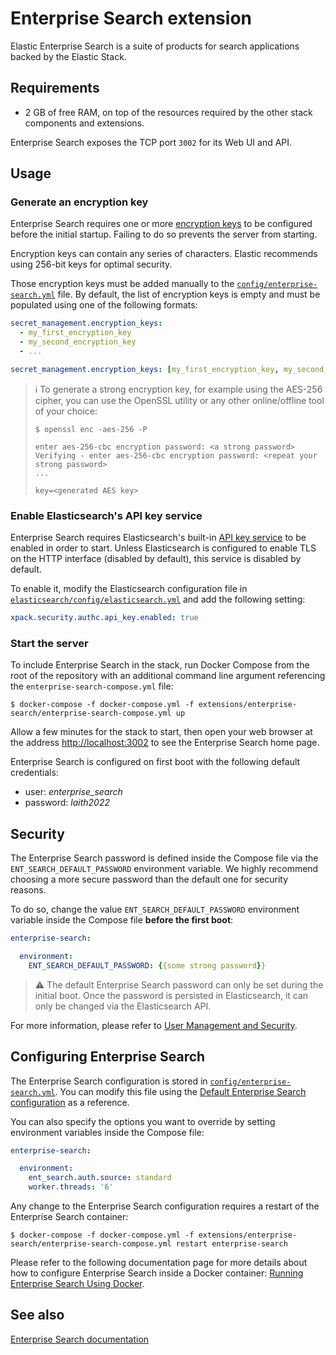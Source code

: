 # Enterprise Search extension

Elastic Enterprise Search is a suite of products for search applications backed by the Elastic Stack.

## Requirements

* 2 GB of free RAM, on top of the resources required by the other stack components and extensions.

Enterprise Search exposes the TCP port `3002` for its Web UI and API.

## Usage

### Generate an encryption key

Enterprise Search requires one or more [encryption keys][enterprisesearch-encryption] to be configured before the
initial startup. Failing to do so prevents the server from starting.

Encryption keys can contain any series of characters. Elastic recommends using 256-bit keys for optimal security.

Those encryption keys must be added manually to the [`config/enterprise-search.yml`][config-enterprisesearch] file. By
default, the list of encryption keys is empty and must be populated using one of the following formats:

```yaml
secret_management.encryption_keys:
  - my_first_encryption_key
  - my_second_encryption_key
  - ...
```

```yaml
secret_management.encryption_keys: [my_first_encryption_key, my_second_encryption_key, ...]
```

> :information_source: To generate a strong encryption key, for example using the AES-256 cipher, you can use the
> OpenSSL utility or any other online/offline tool of your choice:
>
> ```console
> $ openssl enc -aes-256 -P
>
> enter aes-256-cbc encryption password: <a strong password>
> Verifying - enter aes-256-cbc encryption password: <repeat your strong password>
> ...
>
> key=<generated AES key>
> ```

### Enable Elasticsearch's API key service

Enterprise Search requires Elasticsearch's built-in [API key service][es-security] to be enabled in order to start.
Unless Elasticsearch is configured to enable TLS on the HTTP interface (disabled by default), this service is disabled
by default.

To enable it, modify the Elasticsearch configuration file in [`elasticsearch/config/elasticsearch.yml`][config-es] and
add the following setting:

```yaml
xpack.security.authc.api_key.enabled: true
```

### Start the server

To include Enterprise Search in the stack, run Docker Compose from the root of the repository with an additional command
line argument referencing the `enterprise-search-compose.yml` file:

```console
$ docker-compose -f docker-compose.yml -f extensions/enterprise-search/enterprise-search-compose.yml up
```

Allow a few minutes for the stack to start, then open your web browser at the address <http://localhost:3002> to see the
Enterprise Search home page.

Enterprise Search is configured on first boot with the following default credentials:

* user: *enterprise_search*
* password: *laith2022*

## Security

The Enterprise Search password is defined inside the Compose file via the `ENT_SEARCH_DEFAULT_PASSWORD` environment
variable. We highly recommend choosing a more secure password than the default one for security reasons.

To do so, change the value `ENT_SEARCH_DEFAULT_PASSWORD` environment variable inside the Compose file **before the first
boot**:

```yaml
enterprise-search:

  environment:
    ENT_SEARCH_DEFAULT_PASSWORD: {{some strong password}}
```

> :warning: The default Enterprise Search password can only be set during the initial boot. Once the password is
> persisted in Elasticsearch, it can only be changed via the Elasticsearch API.

For more information, please refer to [User Management and Security][enterprisesearch-security].

## Configuring Enterprise Search

The Enterprise Search configuration is stored in [`config/enterprise-search.yml`][config-enterprisesearch]. You can
modify this file using the [Default Enterprise Search configuration][enterprisesearch-config] as a reference.

You can also specify the options you want to override by setting environment variables inside the Compose file:

```yaml
enterprise-search:

  environment:
    ent_search.auth.source: standard
    worker.threads: '6'
```

Any change to the Enterprise Search configuration requires a restart of the Enterprise Search container:

```console
$ docker-compose -f docker-compose.yml -f extensions/enterprise-search/enterprise-search-compose.yml restart enterprise-search
```

Please refer to the following documentation page for more details about how to configure Enterprise Search inside a
Docker container: [Running Enterprise Search Using Docker][enterprisesearch-docker].

## See also

[Enterprise Search documentation][enterprisesearch-docs]

[config-enterprisesearch]: ./config/enterprise-search.yml

[enterprisesearch-encryption]: https://www.elastic.co/guide/en/enterprise-search/current/encryption-keys.html
[enterprisesearch-security]: https://www.elastic.co/guide/en/workplace-search/current/workplace-search-security.html
[enterprisesearch-config]: https://www.elastic.co/guide/en/enterprise-search/current/configuration.html
[enterprisesearch-docker]: https://www.elastic.co/guide/en/enterprise-search/current/docker.html
[enterprisesearch-docs]: https://www.elastic.co/guide/en/enterprise-search/current/index.html

[es-security]: https://www.elastic.co/guide/en/elasticsearch/reference/current/security-settings.html#api-key-service-settings
[config-es]: ../../elasticsearch/config/elasticsearch.yml
